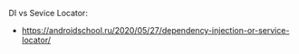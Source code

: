 DI vs Sevice Locator:

- https://androidschool.ru/2020/05/27/dependency-injection-or-service-locator/